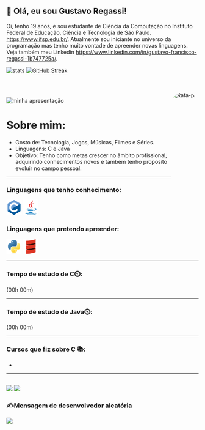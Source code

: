  ## :space_invader: Olá, eu sou Gustavo Regassi!

Oi, tenho 19 anos, e sou estudante de Ciência da Computação no Instituto Federal de Educação, Ciência e Tecnologia de São Paulo. https://www.ifsp.edu.br/. Atualmente sou iniciante no universo da programação mas tenho muito vontade de apreender novas linguagens. Veja também meu Linkedin https://www.linkedin.com/in/gustavo-francisco-regassi-1b747725a/.

</h1>

![stats](https://github-readme-stats.vercel.app/api?username=gustavoregassi&show_icons=true&theme=tokyonight)
[![GitHub Streak](http://github-readme-streak-stats.herokuapp.com?user=gustavoregassi&theme=tokyonight)](https://git.io/streak-stats)

<div style="display: inline_block"><br>
<div style="display: inline_block"><br>
<img align="right" alt="Rafa-pic" height="300" style="border-radius:80px;" 
src="https://gist.githubusercontent.com/MedRedha/fd8e2481bde2610c96b9aafde543879c/raw/88624e8d31c4295973dcb7c900dacf0edc0a6d99/coding.gif">
</div>

![minha apresentação](https://img.shields.io/static/v1?label=SOBRE-MIM&message=GITHUB&color=<COLOR>&style=<STYLE>&logo=<LOGO>)






# Sobre mim:
- Gosto de: Tecnologia, Jogos, Músicas, Filmes e Séries.
- Linguagens: C e Java
- Objetivo: Tenho como metas crescer no âmbito profissional, adquirindo conhecimentos novos e também tenho proposito evoluir no campo pessoal.
<hr>

### Linguagens que tenho conhecimento:
<code><img width="40px" src="https://raw.githubusercontent.com/devicons/devicon/master/icons/c/c-original.svg" title = "JavaScript"/></code>
<code><img width="40px" src="https://raw.githubusercontent.com/devicons/devicon/master/icons/java/java-original.svg" title = "Typescript"/></code>
  
### Linguagens que pretendo apreender:
<code><img width="40px" src="https://raw.githubusercontent.com/devicons/devicon/master/icons/python/python-original.svg" title = "Typescript"/></code>
<code><img width="40px" src="https://raw.githubusercontent.com/devicons/devicon/master/icons/scala/scala-original.svg" title = "Typescript"/></code>

    
</div>
<hr>

### Tempo de estudo de C⏲️:
(00h 00m)
<hr>

### Tempo de estudo de Java⏲️:
(00h 00m)
<hr>

### Cursos que fiz sobre C 📚:

- 

<hr>


##

<div>
  <a href = "mailto:contatogustavofranciscoregassi@gmail.com"><img src="https://img.shields.io/badge/-Gmail-%23333?style=for-the-badge&logo=gmail&logoColor=white" target="_blank"></a>
  <a href="https://www.linkedin.com/in/gustavo-francisco-regassi-1b747725a/" target="_blank"><img src="https://img.shields.io/badge/-LinkedIn-%230077B5?style=for-the-badge&logo=linkedin&logoColor=white" target="_blank"></a> 

</div>


### ✍️Mensagem de desenvolvedor aleatória
![](https://quotes-github-readme.vercel.app/api?type=horizontal&theme=dark)

